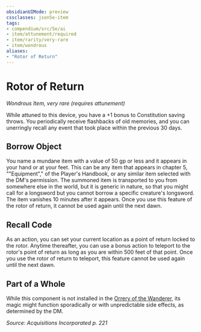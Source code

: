 ```yaml
---
obsidianUIMode: preview
cssclasses: json5e-item
tags:
- compendium/src/5e/ai
- item/attunement/required
- item/rarity/very-rare
- item/wondrous
aliases: 
- "Rotor of Return"
---
```

# Rotor of Return
*Wondrous Item, very rare (requires attunement)*  


While attuned to this device, you have a +1 bonus to Constitution saving throws. You periodically receive flashbacks of old memories, and you can unerringly recall any event that took place within the previous 30 days.

## Borrow Object

You name a mundane item with a value of 50 gp or less and it appears in your hand or at your feet. This can be any item that appears in chapter 5, ""Equipment"," of the Player's Handbook, or any similar item selected with the DM's permission. The summoned item is transported to you from somewhere else in the world, but it is generic in nature, so that you might call for a longsword but you cannot borrow a specific creature's longsword. The item vanishes 10 minutes after it appears. Once you use this feature of the rotor of return, it cannot be used again until the next dawn.

## Recall Code

As an action, you can set your current location as a point of return locked to the rotor. Anytime thereafter, you can use a bonus action to teleport to the rotor's point of return as long as you are within 500 feet of that point. Once you use the rotor of return to teleport, this feature cannot be used again until the next dawn.

## Part of a Whole

While this component is not installed in the [Orrery of the Wanderer](/Systems/5e/items/orrery-of-the-wanderer-ai.md), its magic might function sporadically or with unpredictable side effects, as determined by the DM.

*Source: Acquisitions Incorporated p. 221*